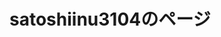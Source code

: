 # satoshiinu3104のページ



<html>
	<head>
		<link rel="shortcut icon" type="image/x-icon" href="https://satoshinu3014.github.io/favicon.ico">
		<link href="https://cdn.jsdelivr.net/npm/bootstrap@5.1.3/dist/css/bootstrap.min.css" rel="stylesheet" integrity="sha384-1BmE4kWBq78iYhFldvKuhfTAU6auU8tT94WrHftjDbrCEXSU1oBoqyl2QvZ6jIW3" crossorigin="anonymous">
		<script src="https://ajax.googleapis.com/ajax/libs/jquery/1.12.4/jquery.min.js"></script>
		<script src="https://cdn.jsdelivr.net/npm/bootstrap@5.1.3/dist/js/bootstrap.bundle.min.js" integrity="sha384-ka7Sk0Gln4gmtz2MlQnikT1wXgYsOg+OMhuP+IlRH9sENBO0LRn5q+8nbTov4+1p" crossorigin="anonymous"></script>
	</head>
	<body style="background-image: url(b122.jpg);">
		<style>
			.game_img {
			position: relative;
			}
			.game_img p {
			position: absolute;
			top: 50%;
			left: 2%;
			-ms-transform: translate(0%,-50%);
			-webkit-transform: translate(0%,-50%);
			transform: translate(0%,-50%);
			margin:0;
			paddin:0;
			/*文字の装飾は省略*/
			}			
			.profile_img {
			position: relative;
			}
			.profile_img p {
			position: absolute;
			top: 50%;
			left: 2%;
			-ms-transform: translate(0%,-50%);
			-webkit-transform: translate(0%,-50%);
			transform: translate(0%,-50%);
			margin:0;
			paddin:0;
			/*文字の装飾は省略*/
			}			
			.blog_img {
			position: relative;
			}
			.blog_img p {
			position: absolute;
			top: 50%;
			left: 2%;
			-ms-transform: translate(0%,-50%);
			-webkit-transform: translate(0%,-50%);
			transform: translate(0%,-50%);
			margin:0;
			paddin:0;
			/*文字の装飾は省略*/
			}
			
		</style>
		
		
<img src="satoshiinu.png" alt="さとしいぬ" width="100" height="100" border="0" ><br />
		<div class="jumbotron">
			<div class="container">
				<div class="game_img">
					<img src="750FB9D6-E39D-4F3E-8BB4-093F5BB3D644.gif" alt="" >
					<p>
						<font color="white">
							ツール
						</font>
					</p>
				</div>
				<img src="A301821D-EDD4-4194-96DB-E244DD3B5B57.gif" alt=""  width="15" height="15" ><a href="/calc/" >電卓</a><br>
				<img src="A301821D-EDD4-4194-96DB-E244DD3B5B57.gif" alt=""  width="15" height="15" ><a href="/minecraft_texture/" >マイクラテクスチャー配布</a>
				<div class="profile_img" >
					<img src="750FB9D6-E39D-4F3E-8BB4-093F5BB3D644.gif" alt="" >
					<p>
						<font color="white">
							自己紹介など
						</font>
					</p>
				</div>
				<img src="A301821D-EDD4-4194-96DB-E244DD3B5B57.gif" alt=""  width="15" height="15" ><a href="/profile/">自己紹介</a><br />
				<img src="A301821D-EDD4-4194-96DB-E244DD3B5B57.gif" alt=""  width="15" height="15" >ライン公式<br />
				<a href="https://lin.ee/84nQXxL"><img src="https://scdn.line-apps.com/n/line_add_friends/btn/ja.png" alt="友だち追加" height="36" border="0"></a>

				<div class="blog_img" >
					<img src="750FB9D6-E39D-4F3E-8BB4-093F5BB3D644.gif" alt="" >
					<p>
						<font color="white">
							ブログ
						</font>
					</p>
				</div>
				<img src="A301821D-EDD4-4194-96DB-E244DD3B5B57.gif" alt=""  width="15" height="15" >
				<a href="/minecraft/">マイクラ</a>
			</div>
		</div>
	</body>
</html>

